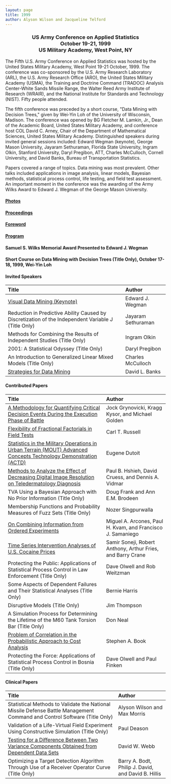 ```yaml
---
layout: page
title: 1999
author: Alyson Wilson and Jacqueline Telford
---
```

<div align="center"><h3>US Army Conference on Applied Statistics<br>
October 19-21, 1999<br>
US Military Academy, West Point, NY</h3></div>

<p align="center">
  <src="https://alysongwilson.github.io/ACAS/DOE5/hudson.jpg" alt="Hudson River Valley">
</p>

The Fifth U.S. Army Conference on Applied Statistics was hosted by the United States Military Academy, West Point 19-21 October, 1999. The conference was co-sponsored by the U.S. Army Research Laboratory (ARL), the U.S. Army Research Office (ARO), the United States Military Academy (USMA), the Training and Doctrine Command (TRADOC) Analysis Center-White Sands Missile Range, the Walter Reed Army Institute of Research (WRAIR), and the National Institute for Standards and Technology (NIST). Fifty people attended.

The fifth conference was preceded by a short course, "Data Mining with Decision Trees," given by Wei-Yin Loh of the University of Wisconsin, Madison. The conference was opened by BG Fletcher M. Lamkin, Jr., Dean of the Academic Board, United States Military Academy, and conference host COL David C. Arney, Chair of the Department of Mathematical Sciences, United States Military Academy. Distinguished speakers during invited general sessions included: Edward Wegman (keynote), George Mason University, Jayaram Sethuraman,
Florida State University, Ingram Olkin, Stanford University, Daryl Pregibon, ATT, Charles McCulloch, Cornell University, and David Banks, Bureau of Transportation Statistics.

Papers covered a range of topics. Data mining was most prevalent. Other talks included applications in image analysis, linear models, Bayesian methods, statistical process control, life testing, and field test assessment. An important moment in the conference was the awarding of the Army Wilks Award to Edward J. Wegman of the George Mason University.


#### [Photos](https://alysongwilson.github.io/ACAS/DOE5/1999.pdf)

#### [Proceedings](https://alysongwilson.github.io/ACAS/DOE5/ACAS05.pdf#page=1)

#### [Foreword](https://alysongwilson.github.io/ACAS/DOE5/ACAS05.pdf#page=5)

#### [Program](https://alysongwilson.github.io/ACAS/DOE5/ACAS05.pdf#page=9)

#### Samuel S. Wilks Memorial Award Presented to Edward J. Wegman

#### Short Course on Data Mining with Decision Trees (Title Only), October 17-18, 1999, Wei-Yin Loh  


#### Invited Speakers

| Title | Author |
| :--- | :--- |
| [Visual Data Mining (Keynote)](https://alysongwilson.github.io/ACAS/DOE5/ACAS05.pdf#page=17) | Edward J. Wegman |
| Reduction in Predictive Ability Caused by Discretization of the Independent Variable J (Title Only) | Jayaram Sethuraman |
| Methods for Combining the Results of Independent Studies (Title Only) | Ingram Olkin |
| 2001: A Statistical Odyssey (Title Only) | Daryl Pregibon |
| An Introduction to Generalized Linear Mixed Models (Title Only) | Charles McCulloch |
| [Strategies for Data Mining](https://alysongwilson.github.io/ACAS/DOE5/ACAS05.pdf#page=103) | David L. Banks |


#### Contributed Papers

| Title | Author |
| :--- | :--- |
| [A Methodology for Quantifying Critical Decision Events During the Execution Phase of Battle](https://alysongwilson.github.io/ACAS/DOE5/ACAS05.pdf#page=23) | Jock Grynovicki, Kragg Kysor, and Michael Golden |
| [Flexibility of Fractional Factorials in Field Tests](https://alysongwilson.github.io/ACAS/DOE5/ACAS05.pdf#page=33) | Carl T. Russell |
| [Statistics in the Military Operations in Urban Terrain (MOUT) Advanced Concepts Technology Demonstration (ACTD)](https://alysongwilson.github.io/ACAS/DOE5/ACAS05.pdf#page=49) | Eugene Dutoit |
| [Methods to Analyze the Effect of Decreasing Digital Image Resolution on Teledermatology Diagnosis](https://alysongwilson.github.io/ACAS/DOE5/ACAS05.pdf#page=57) | Paul B. Hshieh, David Cruess, and Dennis A. Vidmar |
| TVA Using a Bayesian Approach with No Prior Information (Title Only) | Doug Frank and Ann E.M. Brodeen |
| Membership Functions and Probability Measures of Fuzz Sets (Title Only) | Nozer Singpurwalla |
| [On Combining Information from Ordered Experiments](https://alysongwilson.github.io/ACAS/DOE5/ACAS05.pdf#page=67) | Miguel A. Arcones, Paul H. Kvam, and Francisco J. Samaniego |
| [Time Series Intervention Analyses of U.S. Cocaine Prices](https://alysongwilson.github.io/ACAS/DOE5/ACAS05.pdf#page=83) | Samir Soneji, Robert Anthony, Arthur Fries, and Barry Crane |
| Protecting the Public: Applications of Statistical Process Control in Law Enforcement (Title Only) | Dave Olwell and Rob Weitzman |
| Some Aspects of Dependent Failures and Their Statistical Analyses (Title Only) | Bernie Harris |
| Disruptive Models (Title Only) | Jim Thompson |
| A Simulation Process for Determining the Lifetime of the M60 Tank Torsion Bar (Title Only) | Don Neal |
| [Problem of Correlation in the Probabilistic Approach to Cost Analysis](https://alysongwilson.github.io/ACAS/DOE5/ACAS05.pdf#page=93) | Stephen A. Book |
| Protecting the Force: Applications of Statistical Process Control in Bosnia (Title Only) | Dave Olwell and Paul Finken |


#### Clinical Papers

| Title | Author |
| :--- | :--- |
| Statistical Methods to Validate the National Missile Defense Battle Management Command and Control Software (Title Only) | Alyson Wilson and Max Morris |
| Validation of a Life-Virtual Field Experiment Using Constructive Simulation (Title Only) | Paul Deason |
| [Testing for a Difference Between Two Variance Components Obtained from Dependent Data Sets](https://alysongwilson.github.io/ACAS/DOE5/ACAS05.pdf#page=61) | David W. Webb |
| Optimizing a Target Detection Algorithm Through Use of a Receiver Operator Curve (Title Only) | Barry A. Bodt, Philip J. David, and David B. Hillis |
